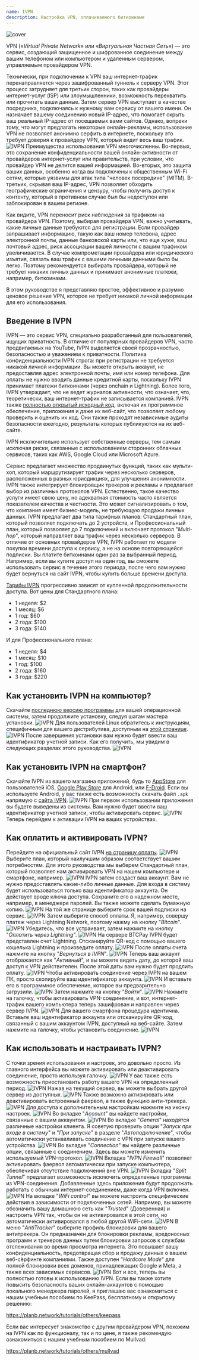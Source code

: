 ```yaml
---
name: IVPN
description: Настройка VPN, оплачиваемого биткоинами
---
```

![cover](assets/cover.webp)

VPN («*Virtual Private Network*» или «*Виртуальная Частная Сеть*») — это сервис, создающий защищенное и шифрованное соединение между вашим телефоном или компьютером и удаленным сервером, управляемым провайдером VPN.

Технически, при подключении к VPN ваш интернет-трафик перенаправляется через зашифрованный туннель к серверу VPN. Этот процесс затрудняет для третьих сторон, таких как провайдеры интернет-услуг (ISP) или злоумышленники, возможность перехватить или прочитать ваши данные. Затем сервер VPN выступает в качестве посредника, подключаясь к нужному вам сервису от вашего имени. Он назначает вашему соединению новый IP-адрес, что помогает скрыть ваш реальный IP-адрес от посещаемых вами сайтов. Однако, вопреки тому, что могут предлагать некоторые онлайн-рекламы, использование VPN не позволяет анонимно серфить в интернете, поскольку это требует доверия к провайдеру VPN, который видит весь ваш трафик.
![IVPN](assets/fr/01.webp)
Преимущества использования VPN многочисленны. Во-первых, это сохранение конфиденциальности вашей онлайн-активности от провайдеров интернет-услуг или правительств, при условии, что провайдер VPN не делится вашей информацией. Во-вторых, это защита ваших данных, особенно когда вы подключены к общественным Wi-Fi сетям, которые уязвимы для атак типа "человек посередине" (MITM). В-третьих, скрывая ваш IP-адрес, VPN позволяет обходить географические ограничения и цензуру, чтобы получить доступ к контенту, который в противном случае был бы недоступен или заблокирован в вашем регионе.

Как видите, VPN переносит риск наблюдения за трафиком на провайдера VPN. Поэтому, выбирая провайдера VPN, важно учитывать, какие личные данные требуются для регистрации. Если провайдер запрашивает информацию, такую как ваш номер телефона, адрес электронной почты, данные банковской карты или, что еще хуже, ваш почтовый адрес, риск ассоциации вашей личности с вашим трафиком увеличивается. В случае компрометации провайдера или юридического изъятия, связать ваш трафик с вашими личными данными было бы легко. Поэтому рекомендуется выбирать провайдера, который не требует никаких личных данных и принимает анонимные платежи, например, биткоинами.

В этом руководстве я представляю простое, эффективное и разумно ценовое решение VPN, которое не требует никакой личной информации для его использования.

## Введение в IVPN

IVPN — это сервис VPN, специально разработанный для пользователей, ищущих приватность. В отличие от популярных провайдеров VPN, часто продвигаемых на YouTube, IVPN выделяется своей прозрачностью, безопасностью и уважением к приватности.
Политика конфиденциальности IVPN строга: при регистрации не требуется никакой личной информации. Вы можете открыть аккаунт, не предоставляя адрес электронной почты, имя или номер телефона. Для оплаты не нужно вводить данные кредитной карты, поскольку IVPN принимает платежи биткоинами (через onchain и Lightning). Более того, IVPN утверждает, что не ведет журналов активности, что означает, что, теоретически, ваш интернет-трафик не записывается компанией.
IVPN также [полностью открытый исходный код](https://github.com/ivpn), включая их программное обеспечение, приложения и даже их веб-сайт, что позволяет любому проверить и оценить их код. Они также проходят независимые аудиты безопасности ежегодно, результаты которых публикуются на их веб-сайте.

IVPN исключительно использует собственные серверы, тем самым исключая риски, связанные с использованием сторонних облачных сервисов, таких как AWS, Google Cloud или Microsoft Azure.

Сервис предлагает множество продвинутых функций, таких как мульти-хоп, который маршрутизирует трафик через несколько серверов, расположенных в разных юрисдикциях, для улучшения анонимности. IVPN также интегрирует блокировщик трекеров и рекламы и предлагает выбор из различных протоколов VPN.
Естественно, такое качество услуги имеет свою цену, но адекватная стоимость часто является показателем качества и честности. Это может сигнализировать о том, что компания имеет бизнес-модель, не требующую продажи личных данных. IVPN предлагает два типа тарифных планов: Стандартный план, который позволяет подключать до 2 устройств, и Профессиональный план, который позволяет до 7 подключений и включает протокол "*Multi-hop*", который направляет ваш трафик через несколько серверов.
В отличие от основных провайдеров VPN, IVPN работает по модели покупки времени доступа к сервису, а не на основе повторяющейся подписки. Вы платите биткоинами один раз за выбранный период. Например, если вы купите доступ на один год, вы сможете использовать сервис в течение этого периода, после чего вам нужно будет вернуться на сайт IVPN, чтобы купить больше времени доступа.

[Тарифы IVPN](https://www.ivpn.net/en/pricing/) прогрессивно зависят от купленной продолжительности доступа. Вот цены для Стандартного плана:
- 1 неделя: $2
- 1 месяц: $6
- 1 год: $60
- 2 года: $100
- 3 года: $140

И для Профессионального плана:
- 1 неделя: $4
- 1 месяц: $10
- 1 год: $100
- 2 года: $160
- 3 года: $220

## Как установить IVPN на компьютер?
Скачайте [последнюю версию программы](https://www.ivpn.net/en/apps-windows/) для вашей операционной системы, затем продолжите установку, следуя шагам мастера установки. ![IVPN](assets/notext/02.webp)
Для пользователей Linux обратитесь к инструкциям, специфичным для вашего дистрибутива, доступным на [этой странице](https://www.ivpn.net/en/apps-linux/).
![IVPN](assets/notext/03.webp)
После завершения установки вам нужно будет ввести ваш идентификатор учетной записи. Как его получить, мы увидим в следующих разделах этого руководства.
![IVPN](assets/notext/04.webp)
## Как установить IVPN на смартфон?

Скачайте IVPN из вашего магазина приложений, будь то [AppStore](https://apps.apple.com/us/app/ivpn-secure-vpn-for-privacy/id1193122683) для пользователей iOS, [Google Play Store](https://play.google.com/store/apps/details?id=net.ivpn.client) для Android, или [F-Droid](https://f-droid.org/en/packages/net.ivpn.client). Если вы используете Android, у вас также есть возможность скачать файл `.apk` напрямую с [сайта IVPN](https://www.ivpn.net/en/apps-android/).
![IVPN](assets/notext/05.webp)
При первом использовании приложения вы будете выведены из системы. Вам нужно будет ввести ваш идентификатор учетной записи, чтобы активировать сервис.
![IVPN](assets/notext/06.webp)
Теперь перейдем к активации IVPN на ваших устройствах.

## Как оплатить и активировать IVPN?

Перейдите на официальный сайт IVPN [на страницу оплаты](https://www.ivpn.net/en/pricing/).
![IVPN](assets/notext/07.webp)
Выберите план, который наилучшим образом соответствует вашим потребностям. Для этого руководства мы выберем Стандартный план, который позволяет нам активировать VPN на нашем компьютере и смартфоне, например.
![IVPN](assets/notext/08.webp)
IVPN затем создаст ваш аккаунт. Вам не нужно предоставлять какие-либо личные данные. Для входа в систему будет использоваться только ваш идентификатор аккаунта. Он действует вроде ключа доступа. Сохраните его в надежном месте, например, в менеджере паролей. Вы также можете сделать бумажную копию. ![IVPN](assets/notext/09.webp)
На той же странице выберите срок вашей подписки на сервис.
![IVPN](assets/notext/10.webp)
Затем выберите способ оплаты. Я, например, совершу платеж через Lightning Network, поэтому нажму на кнопку "*Bitcoin*".
![IVPN](assets/notext/11.webp)
Убедитесь, что все устраивает, затем нажмите на кнопку "*Оплатить через Lightning*".
![IVPN](assets/notext/12.webp)
На сервере BTCPay IVPN будет представлен счет Lightning. Отсканируйте QR-код с помощью вашего кошелька Lightning и произведите оплату.
![IVPN](assets/notext/13.webp) После оплаты счета нажмите на кнопку "*Вернуться в IVPN*".
![IVPN](assets/notext/14.webp)
Теперь ваш аккаунт отображается как "*Активный*", и вы можете видеть дату, до которой ваш доступ к VPN действителен. После этой даты вам нужно будет продлить оплату.
![IVPN](assets/notext/15.webp)
Чтобы активировать соединение через IVPN на вашем ПК, просто скопируйте ваш идентификатор аккаунта.
![IVPN](assets/notext/16.webp)
И вставьте его в программное обеспечение, которое вы предварительно загрузили.
![IVPN](assets/notext/17.webp)
Затем нажмите на кнопку "*Войти*".
![IVPN](assets/notext/18.webp)
Нажмите на галочку, чтобы активировать VPN-соединение, и вот, интернет-трафик вашего компьютера теперь зашифрован и направлен через сервер IVPN.
![IVPN](assets/notext/19.webp)
Для вашего смартфона процедура идентична. Вставьте ваш идентификатор аккаунта или отсканируйте QR-код, связанный с вашим аккаунтом IVPN, доступный на веб-сайте. Затем нажмите на галочку, чтобы установить соединение.
![IVPN](assets/notext/20.webp)
## Как использовать и настраивать IVPN?

С точки зрения использования и настроек, это довольно просто. Из главного интерфейса вы можете активировать или деактивировать соединение, просто используя галочку.
![IVPN](assets/notext/21.webp)
У вас также есть возможность приостановить работу вашего VPN на определенный период.
![IVPN](assets/notext/22.webp)
Нажав на текущий сервер, вы можете выбрать другой сервер из доступных.
![IVPN](assets/notext/23.webp)
Также возможно активировать или деактивировать встроенный фаервол, а также функцию анти-трекера.
![IVPN](assets/notext/24.webp)
Для доступа к дополнительным настройкам нажмите на иконку настроек.
![IVPN](assets/notext/25.webp)
Во вкладке "*Account*" вы найдете настройки, связанные с вашим аккаунтом.
![IVPN](assets/notext/26.webp)
Во вкладке "*General*" находятся различные настройки клиента. Я советую проверить опции "*Запуск при входе в систему*" и "*При запуске*" в разделе "*Автоподключение*", чтобы автоматически устанавливать соединение с VPN при запуске вашего устройства.
![IVPN](assets/notext/27.webp)
Во вкладке "*Connection*" вы найдете различные опции, связанные с соединением. Здесь вы можете изменить используемый VPN-протокол.
![IVPN](assets/notext/28.webp) Вкладка "*IVPN Firewall*" позволяет активировать фаервол автоматически при запуске компьютера, обеспечивая отсутствие подключений вне VPN.
![IVPN](assets/notext/29.webp)
Вкладка "*Split Tunnel*" предлагает возможность исключить определенные программы из VPN-соединения. Добавленные здесь приложения будут продолжать работать с обычным интернет-соединением, даже когда VPN включен.
![IVPN](assets/notext/30.webp)
На вкладке "*WiFi control*" вы можете настроить специфические действия в зависимости от подключенных сетей. Например, вы можете обозначить вашу домашнюю сеть как "*Trusted*" (Доверенная) и настроить VPN так, чтобы он не активировался в этой сети, но автоматически активировался в любой другой WiFi-сети.
![IVPN](assets/notext/31.webp)
В меню "*AntiTracker*" выберите профиль блокировки для вашего антитрекера. Он предназначен для блокировки рекламы, вредоносных программ и трекеров данных путем блокировки запросов к службам отслеживания во время просмотра интернета. Это повышает вашу конфиденциальность, предотвращая сбор и продажу данных о вашем веб-сёрфинге компаниями. Также доступен "*Hardcore Mode*" для полной блокировки всех доменов, принадлежащих Google и Meta, а также всех зависимых сервисов.
![IVPN](assets/notext/32.webp)
Вот и все, теперь вы полностью готовы к использованию IVPN. Если вы также хотите повысить безопасность ваших онлайн-аккаунтов с помощью локального менеджера паролей, я приглашаю вас ознакомиться с нашим учебным пособием по KeePass, бесплатному и открытому решению:

https://planb.network/tutorials/others/keepass

Если вас интересует знакомство с другим провайдером VPN, похожим на IVPN как по функционалу, так и по цене, я также рекомендую ознакомиться с нашим учебным пособием по Mullvad:

https://planb.network/tutorials/others/mullvad